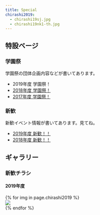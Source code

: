 ```yaml
---
title: Special
chirashi2019:
  - chirashi19sj.jpg
  - chirashi19nk1-th.jpg
---
```




## 特設ベージ

### 学園祭

学園祭の団体企画内容などが書いてあります。

- 2019年度 学園祭！
- [2018年度 学園祭！](festival2018.html)
- [2017年度 学園祭！](festival2017.html)

### 新歓

新歓イベント情報が書いてあります。見てね。

- [2019年度 新歓！！](shinkan2019.html)
- [2018年度 新歓！！](shinkan2018.html)


## ギャラリー



### 新歓チラシ

#### 2019年度

<div class="gallery">
  {% for img in page.chirashi2019 %}
  <div>
    <a>
      <img src="{{ site.baseurl }}/assets/img/gallery/chirashi2019/{{ img }}">
    </a>
  </div>
  {% endfor %}
</div>

<!-- ![19sj]({{ site.baseurl }}/assets/img/gallery/chirashi2019/chirashi19sj.jpg){:width="200px"}
![19sj]({{ site.baseurl }}/assets\img\gallery\chirashi2019\chirashi19nk1-th.jpg){:width="200px"} -->